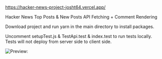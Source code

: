 https://hacker-news-project-josht64.vercel.app/

Hacker News Top Posts & New Posts API Fetching + Comment Rendering

Download project and run yarn in the main directory to install packages.

Uncomment setupTest.js & TestApi.test & index.test to run tests locally.
Tests will not deploy from server side to client side.

![Preview:](https://i.imgur.com/Akz6rO4.png)
